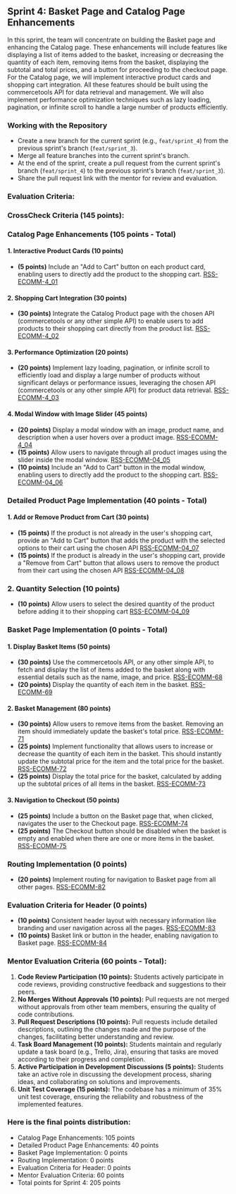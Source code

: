 ## Sprint 4: Basket Page and Catalog Page Enhancements

In this sprint, the team will concentrate on building the Basket page and enhancing the Catalog page. These enhancements will include features like displaying a list of items added to the basket, increasing or decreasing the quantity of each item, removing items from the basket, displaying the subtotal and total prices, and a button for proceeding to the checkout page. For the Catalog page, we will implement interactive product cards and shopping cart integration. All these features should be built using the commercetools API for data retrieval and management. We will also implement performance optimization techniques such as lazy loading, pagination, or infinite scroll to handle a large number of products efficiently.

### Working with the Repository

- Create a new branch for the current sprint (e.g., `feat/sprint_4`) from the previous sprint's branch (`feat/sprint_3`).
- Merge all feature branches into the current sprint's branch.
- At the end of the sprint, create a pull request from the current sprint's branch (`feat/sprint_4`) to the previous sprint's branch (`feat/sprint_3`).
- Share the pull request link with the mentor for review and evaluation.

### Evaluation Criteria:

### CrossCheck Criteria (145 points):

### Catalog Page Enhancements (105 points - Total)

#### 1. Interactive Product Cards (10 points)

- **(5 points)** Include an "Add to Cart" button on each product card, enabling users to directly add the product to the shopping cart. [RSS-ECOMM-4_01](./Sprint4/RSS-ECOMM-4_01.md)

#### 2. Shopping Cart Integration (30 points)

- **(30 points)** Integrate the Catalog Product page with the chosen API (commercetools or any other simple API) to enable users to add products to their shopping cart directly from the product list. [RSS-ECOMM-4_02](./Sprint4/RSS-ECOMM-4_02.md)

#### 3. Performance Optimization (20 points)

- **(20 points)** Implement lazy loading, pagination, or infinite scroll to efficiently load and display a large number of products without significant delays or performance issues, leveraging the chosen API (commercetools or any other simple API) for product data retrieval. [RSS-ECOMM-4_03](./Sprint4/RSS-ECOMM-4_03.md)

#### 4. Modal Window with Image Slider (45 points)

- **(20 points)** Display a modal window with an image, product name, and description when a user hovers over a product image. [RSS-ECOMM-4_04](./Sprint4/RSS-ECOMM-4_04.md)
- **(15 points)** Allow users to navigate through all product images using the slider inside the modal window. [RSS-ECOMM-04_05](./Sprint4/RSS-ECOMM-04_05.md)
- **(10 points)** Include an "Add to Cart" button in the modal window, enabling users to directly add the product to the shopping cart. [RSS-ECOMM-04_06](./Sprint4/RSS-ECOMM-04_06.md)

### Detailed Product Page Implementation (40 points - Total)

#### 1. Add or Remove Product from Cart (30 points)

- **(15 points)** If the product is not already in the user's shopping cart, provide an "Add to Cart" button that adds the product with the selected options to their cart using the chosen API [RSS-ECOMM-04_07](./Sprint4/RSS-ECOMM-04_07.md)
- **(15 points)** If the product is already in the user's shopping cart, provide a "Remove from Cart" button that allows users to remove the product from their cart using the chosen API [RSS-ECOMM-04_08](./Sprint4/RSS-ECOMM-04_08.md)

### 2. Quantity Selection (10 points)

- **(10 points)** Allow users to select the desired quantity of the product before adding it to their shopping cart [RSS-ECOMM-04_09](./Sprint4/RSS-ECOMM-04_09.md)

### Basket Page Implementation (0 points - Total)

#### 1. Display Basket Items (50 points)

- **(30 points)** Use the commercetools API, or any other simple API, to fetch and display the list of items added to the basket along with essential details such as the name, image, and price. [RSS-ECOMM-68](./Sprint4/RSS-ECOMM-68.md)
- **(20 points)** Display the quantity of each item in the basket. [RSS-ECOMM-69](./Sprint4/RSS-ECOMM-69.md)

#### 2. Basket Management (80 points)

- **(30 points)** Allow users to remove items from the basket. Removing an item should immediately update the basket's total price. [RSS-ECOMM-71](./Sprint4/RSS-ECOMM-71.md)
- **(25 points)** Implement functionality that allows users to increase or decrease the quantity of each item in the basket. This should instantly update the subtotal price for the item and the total price for the basket. [RSS-ECOMM-72](./Sprint4/RSS-ECOMM-72.md)
- **(25 points)** Display the total price for the basket, calculated by adding up the subtotal prices of all items in the basket. [RSS-ECOMM-73](./Sprint4/RSS-ECOMM-73.md)

#### 3. Navigation to Checkout (50 points)

- **(25 points)** Include a button on the Basket page that, when clicked, navigates the user to the Checkout page. [RSS-ECOMM-74](./Sprint4/RSS-ECOMM-74.md)
- **(25 points)** The Checkout button should be disabled when the basket is empty and enabled when there are one or more items in the basket. [RSS-ECOMM-75](./Sprint4/RSS-ECOMM-75.md)

### Routing Implementation (0 points)

- **(20 points)** Implement routing for navigation to Basket page from all other pages. [RSS-ECOMM-82](./Sprint4/RSS-ECOMM-82.md)

### Evaluation Criteria for Header (0 points)

- **(10 points)** Consistent header layout with necessary information like branding and user navigation across all the pages. [RSS-ECOMM-83](./Sprint4/RSS-ECOMM-83.md)
- **(10 points)** Basket link or button in the header, enabling navigation to Basket page. [RSS-ECOMM-84](./Sprint4/RSS-ECOMM-84.md)

### Mentor Evaluation Criteria (60 points - Total):

1. **Code Review Participation (10 points):** Students actively participate in code reviews, providing constructive feedback and suggestions to their peers.
2. **No Merges Without Approvals (10 points):** Pull requests are not merged without approvals from other team members, ensuring the quality of code contributions.
3. **Pull Request Descriptions (10 points):** Pull requests include detailed descriptions, outlining the changes made and the purpose of the changes, facilitating better understanding and review.
4. **Task Board Management (10 points):** Students maintain and regularly update a task board (e.g., Trello, Jira), ensuring that tasks are moved according to their progress and completion.
5. **Active Participation in Development Discussions (5 points):** Students take an active role in discussing the development process, sharing ideas, and collaborating on solutions and improvements.
6. **Unit Test Coverage (15 points):** The codebase has a minimum of 35% unit test coverage, ensuring the reliability and robustness of the implemented features.

### Here is the final points distribution:

- Catalog Page Enhancements: 105 points
- Detailed Product Page Enhancements: 40 points
- Basket Page Implementation: 0 points
- Routing Implementation: 0 points
- Evaluation Criteria for Header: 0 points
- Mentor Evaluation Criteria: 60 points
- Total points for Sprint 4: 205 points
